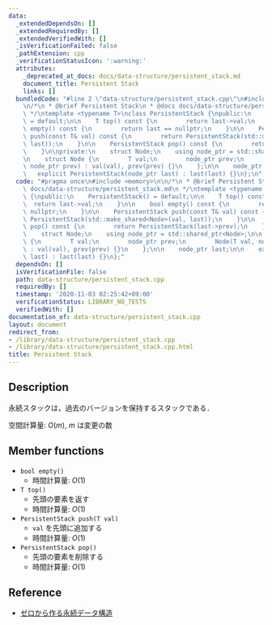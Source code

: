 ```yaml
---
data:
  _extendedDependsOn: []
  _extendedRequiredBy: []
  _extendedVerifiedWith: []
  _isVerificationFailed: false
  _pathExtension: cpp
  _verificationStatusIcon: ':warning:'
  attributes:
    _deprecated_at_docs: docs/data-structure/persistent_stack.md
    document_title: Persistent Stack
    links: []
  bundledCode: "#line 2 \"data-structure/persistent_stack.cpp\"\n#include <memory>\n\
    \n/*\n * @brief Persistent Stack\n * @docs docs/data-structure/persistent_stack.md\n\
    \ */\ntemplate <typename T>\nclass PersistentStack {\npublic:\n    PersistentStack()\
    \ = default;\n\n    T top() const {\n        return last->val;\n    }\n\n    bool\
    \ empty() const {\n        return last == nullptr;\n    }\n\n    PersistentStack\
    \ push(const T& val) const {\n        return PersistentStack(std::make_shared<Node>(val,\
    \ last));\n    }\n\n    PersistentStack pop() const {\n        return PersistentStack(last->prev);\n\
    \    }\n\nprivate:\n    struct Node;\n    using node_ptr = std::shared_ptr<Node>;\n\
    \n    struct Node {\n        T val;\n        node_ptr prev;\n        Node(T val,\
    \ node_ptr prev) : val(val), prev(prev) {}\n    };\n\n    node_ptr last;\n\n \
    \   explicit PersistentStack(node_ptr last) : last(last) {}\n};\n"
  code: "#pragma once\n#include <memory>\n\n/*\n * @brief Persistent Stack\n * @docs\
    \ docs/data-structure/persistent_stack.md\n */\ntemplate <typename T>\nclass PersistentStack\
    \ {\npublic:\n    PersistentStack() = default;\n\n    T top() const {\n      \
    \  return last->val;\n    }\n\n    bool empty() const {\n        return last ==\
    \ nullptr;\n    }\n\n    PersistentStack push(const T& val) const {\n        return\
    \ PersistentStack(std::make_shared<Node>(val, last));\n    }\n\n    PersistentStack\
    \ pop() const {\n        return PersistentStack(last->prev);\n    }\n\nprivate:\n\
    \    struct Node;\n    using node_ptr = std::shared_ptr<Node>;\n\n    struct Node\
    \ {\n        T val;\n        node_ptr prev;\n        Node(T val, node_ptr prev)\
    \ : val(val), prev(prev) {}\n    };\n\n    node_ptr last;\n\n    explicit PersistentStack(node_ptr\
    \ last) : last(last) {}\n};"
  dependsOn: []
  isVerificationFile: false
  path: data-structure/persistent_stack.cpp
  requiredBy: []
  timestamp: '2020-11-03 02:25:42+09:00'
  verificationStatus: LIBRARY_NO_TESTS
  verifiedWith: []
documentation_of: data-structure/persistent_stack.cpp
layout: document
redirect_from:
- /library/data-structure/persistent_stack.cpp
- /library/data-structure/persistent_stack.cpp.html
title: Persistent Stack
---
```

## Description

永続スタックは，過去のバージョンを保持するスタックである．

空間計算量: $O(m)$, $m$ は変更の数

## Member functions

- `bool empty()`
    - 時間計算量: $O(1)$
- `T top()`
    - 先頭の要素を返す
    - 時間計算量: $O(1)$
- `PersistentStack push(T val)`
    - `val` を先頭に追加する
    - 時間計算量: $O(1)$
- `PersistentStack pop()`
    - 先頭の要素を削除する
    - 時間計算量: $O(1)$

## Reference

- [ゼロから作る永続データ構造](https://qiita.com/wotsushi/items/72e7f8cdd674741ffd61)